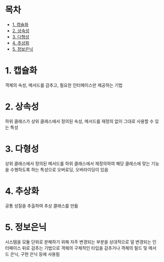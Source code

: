# 목차

- [1. 캡슐화](#1-캡슐화)
- [2. 상속성](#2-상속성)
- [3. 다형성](#3-다형성)
- [4. 추상화](#4-추상화)
- [5. 정보은닉](#5-정보은닉)

# 1. 캡슐화

객체의 속성, 메서드를 감추고, 필요한 인터페이스만 제공하는 기법

# 2. 상속성

하위 클래스가 상위 클래스에서 정의된 속성, 메서드를 재정의 없이 그대로 사용할 수 있는 특성

# 3. 다형성

상위 클래스에서 정의된 메서드를 하위 클래스에서 재정의하여 해당 클래스에 맞는 기능을 수행하도록 하는 특성으로 오버로딩, 오버라이딩이 있음

# 4. 추상화

공통 성질을 추출하여 추상 클래스를 만듦

# 5. 정보은닉

시스템을 모듈 단위로 분해하기 위해 자주 변경되는 부분을 상대적으로 덜 변경되는 인터페이스 뒤로 감추는 기법으로 객체의 구체적인 타입을 감추거나 객체의 필드 및 메서드 은닉, 구현 은닉 등에 사용됨
